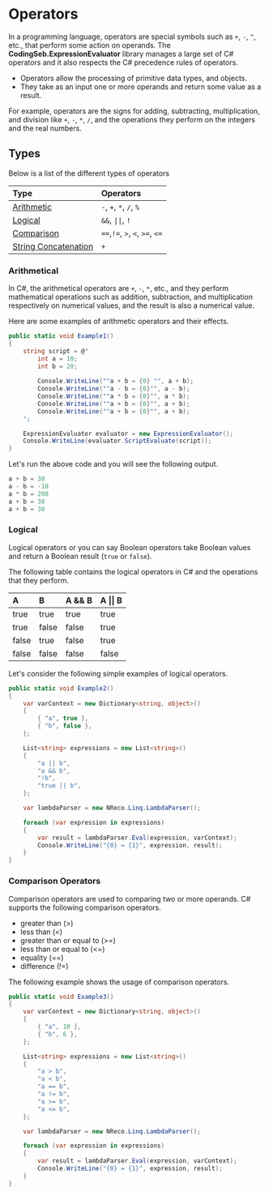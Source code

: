 ﻿---
PermaID: 100004
Name: Operators
---

# Operators

In a programming language, operators are special symbols such as `+`, `-`, `^`, etc., that perform some action on operands. The **CodingSeb.ExpressionEvaluator** library manages a large set of C# operators and it also respects the C# precedence rules of operators.

 - Operators allow the processing of primitive data types, and objects. 
 - They take as an input one or more operands and return some value as a result. 
 
For example, operators are the signs for adding, subtracting, multiplication, and division like `+`, `-`, `*`, `/`, and the operations they perform on the integers and the real numbers.

## Types

Below is a list of the different types of operators

| Type                                           | Operators                                                          |
|:-----------------------------------------------|:-------------------------------------------------------------------|
| [Arithmetic](#arithmetic)                      | `-`, `+`, `*`, `/`, `%`                                           |
| [Logical](#logical)                            | `&&`, `\|\|`, `!`                                                 |
| [Comparison](#comparison)                      | `==`,`!=`, `>`, `<`, `>=`, `<=`                                  |
| [String Concatenation](#string-concatenation)  | `+`                                                                |

### Arithmetical

In C#, the arithmetical operators are `+`, `-`, `*`, etc., and they perform mathematical operations such as addition, subtraction, and multiplication respectively on numerical values, and the result is also a numerical value.

Here are some examples of arithmetic operators and their effects.


```csharp
public static void Example1()
{
    string script = @"
        int a = 10;
        int b = 20;
        
        Console.WriteLine(""a + b = {0} "", a + b);
        Console.WriteLine(""a - b = {0}"", a - b);
        Console.WriteLine(""a * b = {0}"", a * b);
        Console.WriteLine(""a + b = {0}"", a + b);                          
        Console.WriteLine(""a + b = {0}"", a + b);
    ";

    ExpressionEvaluator evaluator = new ExpressionEvaluator();
    Console.WriteLine(evaluator.ScriptEvaluate(script));
}
```

Let's run the above code and you will see the following output.

```csharp
a + b = 30
a - b = -10
a * b = 200
a + b = 30
a + b = 30
```    

### Logical

Logical operators or you can say Boolean operators take Boolean values and return a Boolean result (`true` or `false`).

The following table contains the logical operators in C# and the operations that they perform.

| A        | B         | A && B              | A \|\| B         |
|:---------|:----------|:--------------------|:-----------------|
| true     | true      | true                | true             |
| true     | false     | false               | true             |
| false    | true      | false               | true             |
| false    | false     | false               | false            |

Let's consider the following simple examples of logical operators.

```csharp
public static void Example2()
{
    var varContext = new Dictionary<string, object>()
    {
        { "a", true },
        { "b", false },
    };

    List<string> expressions = new List<string>()
    {
        "a || b",
        "a && b",
        "!b",
        "true || b",
    };

    var lambdaParser = new NReco.Linq.LambdaParser();

    foreach (var expression in expressions)
    {
        var result = lambdaParser.Eval(expression, varContext);
        Console.WriteLine("{0} = {1}", expression, result);
    }
}
```

### Comparison Operators

Comparison operators are used to comparing two or more operands. C# supports the following comparison operators.

- greater than (>)
- less than (<)
- greater than or equal to (>=)
- less than or equal to (<=)
- equality (==)
- difference (!=)

The following example shows the usage of comparison operators.

```csharp
public static void Example3()
{
    var varContext = new Dictionary<string, object>()
    {
        { "a", 10 },
        { "b", 6 },
    };

    List<string> expressions = new List<string>()
    {
        "a > b",
        "a < b",
        "a == b",
        "a != b",
        "a >= b",
        "a <= b",
    };

    var lambdaParser = new NReco.Linq.LambdaParser();

    foreach (var expression in expressions)
    {
        var result = lambdaParser.Eval(expression, varContext);
        Console.WriteLine("{0} = {1}", expression, result);
    }
}
```
